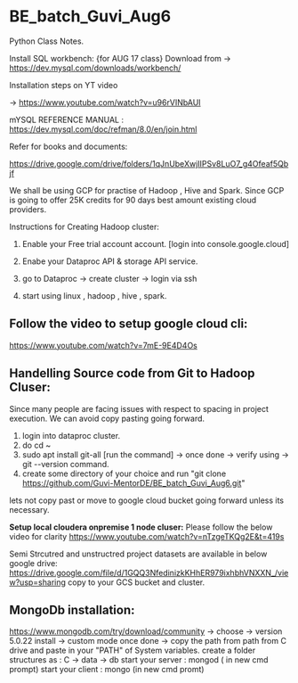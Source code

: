 # BE_batch_Guvi_Aug6
Python Class Notes.

Install SQL workbench: {for AUG 17 class}
Download from ->
https://dev.mysql.com/downloads/workbench/

Installation steps on YT video 

-> https://www.youtube.com/watch?v=u96rVINbAUI



mYSQL REFERENCE MANUAL : https://dev.mysql.com/doc/refman/8.0/en/join.html


Refer for books and documents:

https://drive.google.com/drive/folders/1qJnUbeXwjIIPSv8LuO7_g4Ofeaf5Qbjf


We shall be using GCP for practise of Hadoop , Hive and Spark. Since GCP is going to offer 25K credits for 90 days best amount existing cloud providers. 

Instructions for Creating Hadoop cluster:

1) Enable your Free trial account account. [login into console.google.cloud]

2) Enabe your Dataproc API & storage API service. 

3) go to Dataproc -> create cluster -> login via ssh 

4) start using linux , hadoop , hive , spark. 


Follow the video to setup google cloud cli:
-----------------------------------------------
https://www.youtube.com/watch?v=7mE-9E4D4Os



Handelling Source code from Git to Hadoop Cluser:
--------------------------------------------------

Since many people are facing issues with respect to spacing in project execution. We can avoid copy pasting going forward. 


1) login into dataproc cluster.
2) do cd ~
3) sudo apt install git-all   [run the command] -> once done -> verify using -> git --version command.
4) create some directory of your choice and run "git clone https://github.com/Guvi-MentorDE/BE_batch_Guvi_Aug6.git"

lets not copy past or move to google cloud bucket going forward unless its necessary. 


**Setup local cloudera onpremise 1 node cluser:**
Please follow the below video for clarity
https://www.youtube.com/watch?v=nTzgeTKQg2E&t=419s



Semi Strcutred and unstructred project datasets are available in below google drive:
https://drive.google.com/file/d/1GQQ3NfedinizkKHhER979ixhbhVNXXN_/view?usp=sharing
copy to your GCS bucket and cluster. 


MongoDb installation:
-----------------------
https://www.mongodb.com/try/download/community -> choose -> version 5.0.22
install -> custom mode 
once done -> copy the path from path from C drive and paste in your "PATH" of System variables.
create a folder structures as : C -> data -> db 
start your server : mongod ( in new cmd prompt)
start your client : mongo (in new cmd promt)
